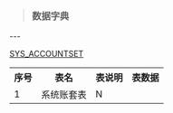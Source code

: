 ﻿> ### 数据字典

---<br/>
<table><th>序号</th><th>表名</th><th>表说明</th><th>表数据</th><tr><td>1</td><a href='5shu-ju-zi-dian/51biao-jie-gou.md#SYS_ACCOUNTSET'>SYS_ACCOUNTSET</a><td>系统账套表</td><td>N</td></tr></table>
